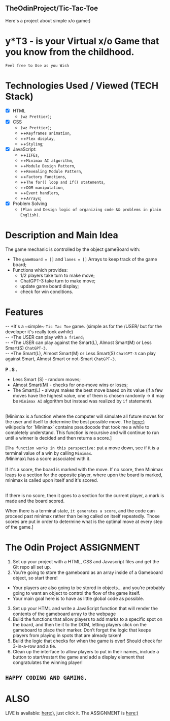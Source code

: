 ## TheOdinProject/Tic-Tac-Toe

Here's a project about simple x/o game:)<br>
# <b>y*T3</b> - is your Virtual x/o Game that you know from the childhood.<br>
`Feel free to Use as you Wish`

# Technologies Used / Viewed (TECH Stack)

- [x] HTML 
  - `(wz Prettier)`;
- [x] CSS 
  - `(wz Prettier)`;
  - ++`Keyframes animation`, 
  - ++`Flex display`, 
  - ++`Styling`;
- [x] JavaScript:
  - ++`IIFEs`, 
  - ++`Minimax AI algorithm`,
  - ++`Module Design Pattern`,
  - ++`Revealing Module Pattern`, 
  - ++`Factory Functions`, 
  - ++`The for() loop and if() statements`, 
  - ++`DOM manipulation`, 
  - ++`Event handlers`, 
  - ++`Arrays`;
- [x] Problem Solving 
  - `(Plan and Design logic of organizing code && problems in plain English)`.

# Description and Main Idea
The game mechanic is controlled by the object gameBoard with: 
- The `gameBoard = []` and `lanes = []` Arrays to keep track of the game board;
- Functions which provides:
  - 1/2 players take turn to make move;
  - ChatGPT-3 take turn to make move;
  - update game board display;
  - check for win conditions.

#  Features
-- +It's a ~simple~ `Tic Tac Toe` game. (simple as for the /USER/ but for the developer it's really took awhile)<br>
-- +The USER can play with `a friend;`<br>
-- +The USER can play against the Smart(L), Almost Smart(M) or Less Smart(S) `ChatGPT-3.`<br>
-- +The Smart(L), Almost Smart(M) or Less Smart(S) `ChatGPT-3` can play against Smart, Almost Smart or not-Smart `ChatGPT-3.`<br>
<br>
<b>P . S .</b><br>

- Less Smart (S) - random moves;
- Almost Smart(M) - checks for one-move wins or loses;
- The Smart(L) - always makes the best move based on its value (if a few moves have the highest value, one of them is chosen randomly -> it may be `Minimax AI` algorithm but instead was realized by `if` statement).<br>
<br>
[Minimax is a function where the computer will simulate all future moves for the user and itself to determine the best possible move. The <a href="https://en.wikipedia.org/wiki/Minimax">here:)</a> wikipedia for `Minimax` contains pseudocode that took me a while to completely understand. This function is recursive and will continue to run until a winner is decided and then returns a score.]

[`The function works in this perspective:` put a move down, see if it is a terminal value of a win by calling `Minimax`.<br>
/Minimax\ has a score associated with it.<br><br>
If it's a score, the board is marked with the move. If no score, then Minimax leaps to a section for the opposite player, where upon the board is marked, minimax is called upon itself and it's scored.<br><br>

If there is no score, then it goes to a section for the current player, a mark is made and the board scored.

When there is a terminal state, `it generates a score`, and the code can proceed past minimax rather than being called on itself repeatedly. Those scores are put in order to determine what is the optimal move at every step of the game.]

# The Odin Project ASSIGNMENT

1. Set up your project with a HTML, CSS and Javascript files and get the Git repo all set up.
2. You’re going to store the gameboard as an array inside of a Gameboard object, so start there! 
- Your players are also going to be stored in objects… and you’re probably going to want an object to control the flow of the game itself.
- Your main goal here is to have as little global code as possible.
3. Set up your HTML and write a JavaScript function that will render the contents of the gameboard array to the webpage
4. Build the functions that allow players to add marks to a specific spot on the board, and then tie it to the DOM, letting players click on the gameboard to place their marker. Don’t forget the logic that keeps players from playing in spots that are already taken!
5. Build the logic that checks for when the game is over! Should check for 3-in-a-row and a tie.
6. Clean up the interface to allow players to put in their names, include a button to start/restart the game and add a display element that congratulates the winning player!

## `HAPPY CODING AND GAMING.`


# ALSO 

LIVE is available: <a href="">here:)</a>, just click it.
The ASSIGNMENT is <a href="https://www.theodinproject.com/paths/full-stack-javascript/courses/javascript/lessons/tic-tac-toe">here:)</a>